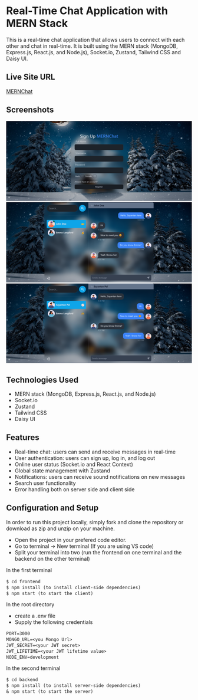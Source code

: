# Real-Time Chat Application with MERN Stack

This is a real-time chat application that allows users to connect with each other and chat in real-time. It is built using the MERN stack (MongoDB, Express.js, React.js, and Node.js), Socket.io, Zustand, Tailwind CSS and Daisy UI.

## Live Site URL

[MERNChat](https://mern-chat-app-2n65.onrender.com)

## Screenshots

![SignUp-screenshot](/screenshots/3.png)
![Chat-screenshot-1](/screenshots/1.png)
![Chat-screenshot-2](/screenshots/2.png)

## Technologies Used

- MERN stack (MongoDB, Express.js, React.js, and Node.js)
- Socket.io
- Zustand
- Tailwind CSS
- Daisy UI

## Features

- Real-time chat: users can send and receive messages in real-time
- User authentication: users can sign up, log in, and log out
- Online user status (Socket.io and React Context)
- Global state management with Zustand
- Notifications: users can receive sound notifications on new messages
- Search user functionality
- Error handling both on server side and client side

## Configuration and Setup

In order to run this project locally, simply fork and clone the repository or download as zip and unzip on your machine.

- Open the project in your prefered code editor.
- Go to terminal -> New terminal (If you are using VS code)
- Split your terminal into two (run the frontend on one terminal and the backend on the other terminal)

In the first terminal

```
$ cd frontend
$ npm install (to install client-side dependencies)
$ npm start (to start the client)
```

In the root directory

- create a .env file
- Supply the following credentials

```
PORT=3000
MONGO_URL=<you Mongo Url>
JWT_SECRET=<your JWT secret>
JWT_LIFETIME=<your JWT lifetime value>
NODE_ENV=development
```

In the second terminal

```
$ cd backend
$ npm install (to install server-side dependencies)
& npm start (to start the server)
```
